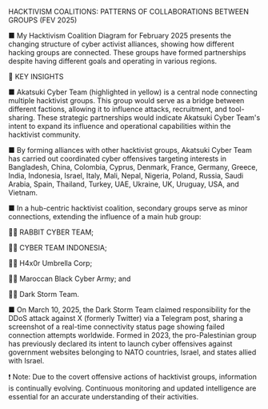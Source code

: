 HACKTIVISM COALITIONS: PATTERNS OF COLLABORATIONS BETWEEN GROUPS (FEV 2025)

■ My Hacktivism Coalition Diagram for February 2025 presents the changing structure of cyber activist alliances, showing how different hacking groups are connected. These groups have formed partnerships despite having different goals and operating in various regions.

📍 KEY INSIGHTS

■ Akatsuki Cyber Team (highlighted in yellow) is a central node connecting multiple hacktivist groups. This group would serve as a bridge between different factions, allowing it to influence attacks, recruitment, and tool-sharing. These strategic partnerships would indicate Akatsuki Cyber Team's intent to expand its influence and operational capabilities within the hacktivist community.

■ By forming alliances with other hacktivist groups, Akatsuki Cyber Team has carried out coordinated cyber offensives targeting interests in Bangladesh, China, Colombia, Cyprus, Denmark, France, Germany, Greece, India, Indonesia, Israel, Italy, Mali, Nepal, Nigeria, Poland, Russia, Saudi Arabia, Spain, Thailand, Turkey, UAE, Ukraine, UK, Uruguay, USA, and Vietnam.

■ In a hub-centric hacktivist coalition, secondary groups serve as minor connections, extending the influence of a main hub group:

👨‍💻 RABBIT CYBER TEAM;

👨‍💻 CYBER TEAM INDONESIA;

👨‍💻 H4x0r Umbrella Corp; 

👨‍💻 Maroccan Black Cyber Army; and

👨‍💻 Dark Storm Team.

■ On March 10, 2025, the Dark Storm Team claimed responsibility for the DDoS attack against X (formerly Twitter) via a Telegram post, sharing a screenshot of a real-time connectivity status page showing failed connection attempts worldwide. Formed in 2023, the pro-Palestinian group has previously declared its intent to launch cyber offensives against government websites belonging to NATO countries, Israel, and states allied with Israel. 

❗ Note: Due to the covert offensive actions of hacktivist groups, information is continually evolving. Continuous monitoring and updated intelligence are essential for an accurate understanding of their activities.​


